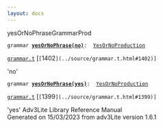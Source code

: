 ```yaml
---
layout: docs
---
```

<span class="title">yesOrNoPhrase</span><span class="type">GrammarProd</span>

`grammar `**[`yesOrNoPhrase(no)`](../object/yesOrNoPhrase(no).html)**` :   `[`YesOrNoProduction`](../object/YesOrNoProduction.html)

[`grammar.t`](../file/grammar.t.html) [`[`1402`](../source/grammar.t.html#1402)]`



'no'



`grammar `**[`yesOrNoPhrase(yes)`](../object/yesOrNoPhrase(yes).html)**` :   `[`YesOrNoProduction`](../object/YesOrNoProduction.html)

[`grammar.t`](../file/grammar.t.html) [`[`1399`](../source/grammar.t.html#1399)]`



'yes'
Adv3Lite Library Reference Manual  
Generated on 15/03/2023 from adv3Lite version 1.6.1


